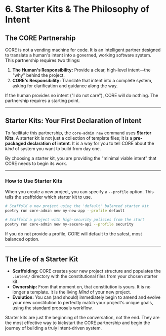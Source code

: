 # 6. Starter Kits & The Philosophy of Intent

## The CORE Partnership

CORE is not a vending machine for code. It is an intelligent partner designed to translate a human's intent into a governed, working software system. This partnership requires two things:

1. **The Human's Responsibility:** Provide a clear, high-level intent—the "why" behind the project.
2. **CORE's Responsibility:** Translate that intent into a complete system, asking for clarification and guidance along the way.

If the human provides no intent ("I do not care"), CORE will do nothing. The partnership requires a starting point.

---

## Starter Kits: Your First Declaration of Intent

To facilitate this partnership, the `core-admin new` command uses **Starter Kits**. A starter kit is not just a collection of template files; it is a **pre-packaged declaration of intent**. It is a way for you to tell CORE about the *kind* of system you want to build from day one.

By choosing a starter kit, you are providing the "minimal viable intent" that CORE needs to begin its work.

---

### How to Use Starter Kits

When you create a new project, you can specify a `--profile` option. This tells the scaffolder which starter kit to use.

```bash
# Scaffold a new project using the 'default' balanced starter kit
poetry run core-admin new my-new-app --profile default

# Scaffold a project with high-security policies from the start
poetry run core-admin new my-secure-api --profile security
```

If you do not provide a profile, CORE will default to the safest, most balanced option.

---

## The Life of a Starter Kit

* **Scaffolding:** CORE creates your new project structure and populates the `.intent/` directory with the constitutional files from your chosen starter kit.
* **Ownership:** From that moment on, that constitution is yours. It is no longer a template. It is the living *Mind* of your new project.
* **Evolution:** You can (and should) immediately begin to amend and evolve your new constitution to perfectly match your project's unique goals, using the standard proposals workflow.

Starter kits are just the beginning of the conversation, not the end. They are the most effective way to kickstart the CORE partnership and begin the journey of building a truly intent-driven system.
